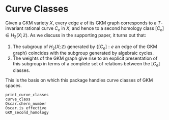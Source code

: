 # Curve Classes

Given a GKM variety $X$, every edge $e$ of its GKM graph corresponds to a $T$-invariant rational curve $C_e$ in $X$, and hence to a second
homology class $[C_e]\in H_2(X;\mathbb{Z})$.
As we discuss in the supporting paper, it turns out that:

  1. The subgroup of $H_2(X;\mathbb{Z})$ generated by $\{[C_e] : e \text{ an edge of the GKM graph}\}$ coincides with the subgroup generated
      by algebraic cycles.
  2. The weights of the GKM graph give rise to an explicit presentation of this subgroup in terms of a complete set of relations between the $[C_e]$ classes.

This is the basis on which this package handles curve classes of GKM spaces.

```@docs
print_curve_classes
curve_class
Oscar.chern_number
Oscar.is_effective
GKM_second_homology
```